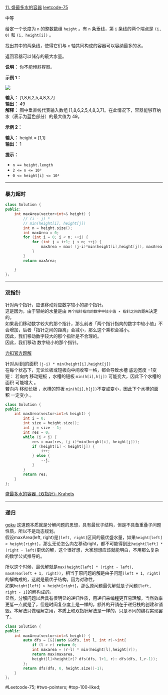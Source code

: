 [11. 盛最多水的容器](https://leetcode.cn/problems/container-with-most-water/) [leetcode-75](https://leetcode.cn/problems/container-with-most-water/description/?envType=study-plan-v2&envId=leetcode-75)

中等

给定一个长度为 `n` 的整数数组 `height` 。有 `n` 条垂线，第 `i` 条线的两个端点是 `(i, 0)` 和 `(i, height[i])` 。

找出其中的两条线，使得它们与 `x` 轴共同构成的容器可以容纳最多的水。

返回容器可以储存的最大水量。

**说明：** 你不能倾斜容器。

**示例 1：**

![](https://aliyun-lc-upload.oss-cn-hangzhou.aliyuncs.com/aliyun-lc-upload/uploads/2018/07/25/question_11.jpg)

**输入：** [1,8,6,2,5,4,8,3,7]  
**输出：** 49  
**解释：** 图中垂直线代表输入数组 [1,8,6,2,5,4,8,3,7]。在此情况下，容器能够容纳水（表示为蓝色部分）的最大值为 49。

**示例 2：**

**输入：** height = [1,1]  
**输出：** 1

**提示：**

- `n == height.length`
- `2 <= n <= 10⁵`
- `0 <= height[i] <= 10⁴`

---- ----
### 暴力超时
```cpp
class Solution {
public:
    int maxArea(vector<int>& height) {
        // (i - j) *
        // min(height[i], height[j])
        int n = height.size();
        int maxArea = 0;
        for (int i = 0; i < n; ++i) {
            for (int j = i+1; j < n; ++j) {
                maxArea = max( (j-i)*min(height[i],height[j]), maxArea);
            }
        }
        return maxArea;

    }
};
```

----
### 双指针
针对两个指针，应该移动对应数字较小的那个指针。  
这是因为，由于容纳的水量是由 `两个指针指向的数字中较小值 ∗ 指针之间的距离`决定的。  
如果我们移动数字较大的那个指针，那么前者「两个指针指向的数字中较小值」不会增加，后者「指针之间的距离」会减小，那么这个乘积会减小。  
因此，我们移动数字较大的那个指针是不合理的。  
因此，我们移动 数字较小的那个指针。  

[力扣官方题解](https://leetcode.cn/problems/container-with-most-water/solutions/207215/sheng-zui-duo-shui-de-rong-qi-by-leetcode-solution/)

针对从i到j的面积 `(j-i) * min(height[i],height[j])`  
在每个状态下，无论长板或短板向中间收窄一格，都会导致水槽 底边宽度 −1​ 变短：
若向内 移动短板 ，水槽的短板 `min(h[i],h[j])` 可能变大，因此下个水槽的面积 可能增大 。  
若向内 移动长板 ，水槽的短板 `min(h[i],h[j])​` 不变或变小，因此下个水槽的面积 一定变小 。  
```cpp
class Solution {
public:
    int maxArea(vector<int>& height) {
        int i = 0;
        int size = height.size();
        int j = size - 1;
        int res = 0;
        while (i < j) {
            res = max(res, (j-i)*min(height[i], height[j]));
            if (height[i] < height[j]) {
                i++;
            } else {
                --j;
            }
        }
        return res;
    }
};
```
[盛最多水的容器（双指针)- Krahets](https://leetcode.cn/problems/container-with-most-water/solutions/11491/container-with-most-water-shuang-zhi-zhen-fa-yi-do/)

----
### 递归
[goku](https://leetcode.cn/u/ye-wang-6/)
这道题本质就是分解问题的思想，具有最优子结构，但是不具备重叠子问题性质，所以不是动态规划。  
假设maxArea(left, right)是`[left, right]`区间的最优盛水量，如果`height[left] < height[right]`，那么无论怎么向左移动right，都不可能得到比`height[left] * (right - left)`更优的解，这个很好想，大家想想应该就能明白，不用那么复杂的数学公式推导的。  

所以这个时候，最优解就是`max(height[left] * (right - left), maxArea(left + 1, right))`，相当于原问题的解是由子问题`[left + 1, right]`的解构成的，这就是最优子结构。因为对称性，  
如果`height[left] > height[right]`，那么原问题最优解就是子问题`[left, right - 1]`的解构成的。  
显然，分解问题以后具有很明显的递归性质，用递归来编程更容易理解，当然效率更低一点就是了，但是时间复杂度上是一样的，额外的开销在于递归栈的创建和销毁。本解法只做理解之用，本质上和双指针解法是一样的，只是不同的编程实现罢了。
```cpp
class Solution {
public:
    int maxArea(vector<int>& height) {
        auto dfs = [&](auto &&dfs, int l, int r)->int{
            if (l > r) return 0;
            int maxarea = (r-l) * min(height[l],height[r]);
            return max(maxarea,
            height[l]<height[r]? dfs(dfs, l+1, r): dfs(dfs, l,r-1));
        };
        return dfs(dfs, 0, height.size()-1);
    }
};
```
#Leetcode-75; #two-pointers; #top-100-liked; 
